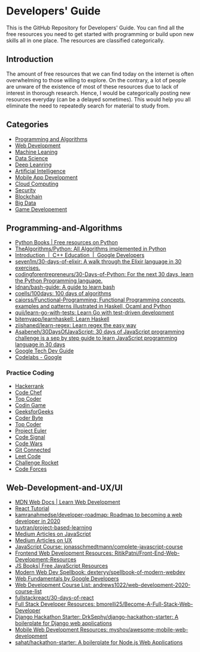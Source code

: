 # Developers' Guide

This is the GitHub Repository for Developers' Guide. You can find all the free resources you need to get started with programming or build upon new skills all in one place. The resources are classified categorically. 

## Introduction

The amount of free resources that we can find today on the internet is often overwhelming to those willing to explore. On the contrary, a lot of people are unware of the existence of most of these resources due to lack of interest in thorough research. Hence, I would be categorically posting new resources everyday (can be a delayed sometimes). This would help you all eliminate the need to repeatedly search for material to study from. 

## Categories

* [Programming and Algorithms](#Programming-and-Algorithms)
* [Web Development](#Web-Development-and-UX/UI)
* [Machine Leaning]()
* [Data Science]()
* [Deep Leanring]()
* [Artificial Intelligence]()
* [Mobile App Development]()
* [Cloud Computing]()
* [Security]()
* [Blockchain]()
* [Big Data]()
* [Game Developement]()


## Programming-and-Algorithms

* [Python Books | Free resources on Python](https://pythonbooks.revolunet.com/)
* [TheAlgorithms/Python: All Algorithms implemented in Python](https://github.com/TheAlgorithms/Python)
* [Introduction  |  C++ Education  |  Google Developers](https://developers.google.com/edu/c++)
* [seven1m/30-days-of-elixir: A walk through the Elixir language in 30 exercises.](https://github.com/seven1m/30-days-of-elixir)
* [codingforentrepreneurs/30-Days-of-Python: For the next 30 days, learn the Python Programming language.](https://github.com/codingforentrepreneurs/30-Days-of-Python)
* [Idnan/bash-guide: A guide to learn bash](https://github.com/Idnan/bash-guide)
* [coells/100days: 100 days of algorithms](https://github.com/coells/100days)
* [caiorss/Functional-Programming: Functional Programming concepts, examples and patterns illustrated in Haskell, Ocaml and Python](https://github.com/caiorss/Functional-Programming)
* [quii/learn-go-with-tests: Learn Go with test-driven development](https://github.com/quii/learn-go-with-tests)
* [bitemyapp/learnhaskell: Learn Haskell](https://github.com/bitemyapp/learnhaskell)
* [ziishaned/learn-regex: Learn regex the easy way](https://github.com/ziishaned/learn-regex)
* [Asabeneh/30DaysOfJavaScript: 30 days of JavaScript programming challenge is a sep by step guide to learn JavaScript programming language in 30 days](https://github.com/Asabeneh/30DaysOfJavaScript)
* [Google Tech Dev Guide](https://techdevguide.withgoogle.com/)
* [Codelabs - Google](https://codelabs.developers.google.com/)

### Practice Coding 

* [Hackerrank](https://www.hackerrank.com/dashboard)
* [Code Chef](https://www.codechef.com/)
* [Top Coder](https://www.topcoder.com/challenges/)
* [Codin Game](https://www.codingame.com/start)
* [GeeksforGeeks](https://www.geeksforgeeks.org/)
* [Coder Byte](https://coderbyte.com/challenges)
* [Top Coder](https://www.topcoder.com/challenges/?pageIndex=1)
* [Project Euler](https://projecteuler.net/about)
* [Code Signal](https://app.codesignal.com/arcade)
* [Code Wars](https://www.codewars.com/dashboard)
* [Git Connected](https://gitconnected.com/learn)
* [Leet Code](https://leetcode.com/)
* [Challenge Rocket](https://challengerocket.com/hackathons-and-challenges.html)
* [Code Forces](https://codeforces.com/)


## Web-Development-and-UX/UI

* [MDN Web Docs | Learn Web Development](https://developer.mozilla.org/en-US/docs/Learn)
* [React Tutorial](https://reactjs.org/tutorial/tutorial.html)
* [kamranahmedse/developer-roadmap: Roadmap to becoming a web developer in 2020](https://github.com/kamranahmedse/developer-roadmap)
* [tuvtran/project-based-learning](https://github.com/tuvtran/project-based-learning)
* [Medium Articles on JavaScript](https://medium.com/topic/javascript)
* [Medium Articles on UX](https://medium.com/topic/ux)
* [JavaScript Course: jonasschmedtmann/complete-javascript-course](https://github.com/jonasschmedtmann/complete-javascript-course)
* [Frontend Web Development Resources: RitikPatni/Front-End-Web-Development-Resources](https://github.com/RitikPatni/Front-End-Web-Development-Resources)
* [JS Books| Free JavaScript Resources](https://jsbooks.revolunet.com/)
* [Modern Web Dev Spellbook: dexteryy/spellbook-of-modern-webdev](https://github.com/dexteryy/spellbook-of-modern-webdev#platforms-and-languages)
* [Web Fundamentals by Google Developers](https://developers.google.com/web)
* [Web Development Course List: andrews1022/web-development-2020-course-list](https://github.com/andrews1022/web-development-2020-course-list)
* [fullstackreact/30-days-of-react](https://github.com/fullstackreact/30-days-of-react)
* [Full Stack Developer Resources: bmorelli25/Become-A-Full-Stack-Web-Developer](https://github.com/bmorelli25/Become-A-Full-Stack-Web-Developer)
* [Django Hackathon Starter: DrkSephy/django-hackathon-starter: A boilerplate for Django web applications](https://github.com/DrkSephy/django-hackathon-starter)
* [Mobile Web Development Resources: myshov/awesome-mobile-web-development](https://github.com/myshov/awesome-mobile-web-development)
* [sahat/hackathon-starter: A boilerplate for Node.js Web Applications](https://github.com/sahat/hackathon-starter)







